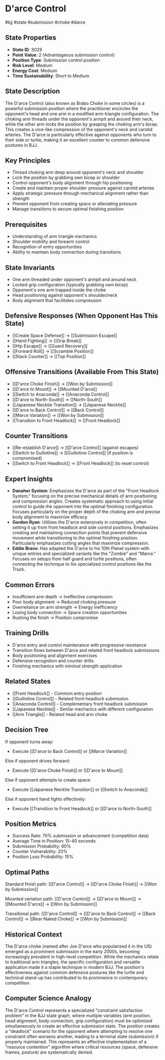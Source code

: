 # D'arce Control
#bjj #state #submission #choke #darce

## State Properties
- **State ID**: S029
- **Point Value**: 2 (Advantageous submission control)
- **Position Type**: Submission control position
- **Risk Level**: Medium
- **Energy Cost**: Medium
- **Time Sustainability**: Short to Medium

## State Description
The D'arce Control (also known as Brabo Choke in some circles) is a powerful submission position where the practitioner encircles the opponent's head and one arm in a modified arm-triangle configuration. The choking arm threads under the opponent's armpit and around their neck, while the other arm locks the position by grasping the choking arm's bicep. This creates a vice-like compression of the opponent's neck and carotid arteries. The D'arce is particularly effective against opponents who turn to their side or turtle, making it an excellent counter to common defensive postures in BJJ.

## Key Principles
- Thread choking arm deep around opponent's neck and shoulder
- Lock the position by grabbing own bicep or shoulder
- Control opponent's body alignment through hip positioning
- Create and maintain proper shoulder pressure against carotid arteries
- Apply strategic pressure through mechanical alignment rather than strength
- Prevent opponent from creating space or alleviating pressure
- Manage transitions to secure optimal finishing position

## Prerequisites
- Understanding of arm triangle mechanics
- Shoulder mobility and forearm control
- Recognition of entry opportunities
- Ability to maintain body connection during transitions

## State Invariants
- One arm threaded under opponent's armpit and around neck
- Locked grip configuration (typically grabbing own bicep)
- Opponent's one arm trapped inside the choke
- Head positioning against opponent's shoulder/neck
- Body alignment that facilitates compression

## Defensive Responses (When Opponent Has This State)
- [[Create Space Defense]] → [[Submission Escape]]
- [[Hand Fighting]] → [[Grip Break]]
- [[Hip Escape]] → [[Guard Recovery]]
- [[Forward Roll]] → [[Scramble Position]]
- [[Stack Counter]] → [[Top Position]]

## Offensive Transitions (Available From This State)
- [[D'arce Choke Finish]] → [[Won by Submission]]
- [[D'arce to Mount]] → [[Mounted D'arce]]
- [[Switch to Anaconda]] → [[Anaconda Control]]
- [[D'arce to North-South]] → [[North-South]]
- [[Japanese Necktie Transition]] → [[Japanese Necktie]]
- [[D'arce to Back Control]] → [[Back Control]]
- [[Marce Variation]] → [[Won by Submission]]
- [[Transition to Front Headlock]] → [[Front Headlock]]

## Counter Transitions
- [[Re-establish D'arce]] → [[D'arce Control]] (against escapes)
- [[Switch to Guillotine]] → [[Guillotine Control]] (if position is compromised)
- [[Switch to Front Headlock]] → [[Front Headlock]] (to reset control)

## Expert Insights
- **Danaher System**: Emphasizes the D'arce as part of the "Front Headlock System," focusing on the precise mechanical details of arm positioning and compression angles. Creates systematic approach to using initial control to guide the opponent into the optimal finishing configuration. Focuses particularly on the proper depth of the choking arm and precise body alignment to maximize efficacy.
- **Gordon Ryan**: Utilizes the D'arce extensively in competition, often setting it up from front headlock and side control positions. Emphasizes creating and maintaining connection points that prevent defensive movement while transitioning to the optimal finishing position. Particularly emphasizes cutting angles that maximize compression.
- **Eddie Bravo**: Has adapted the D'arce to his 10th Planet system with unique entries and specialized variants like the "Zombie" and "Marce." Focuses on setups from half guard and turtle positions, often connecting the technique to his specialized control positions like the Truck.

## Common Errors
- Insufficient arm depth → Ineffective compression
- Poor body alignment → Reduced choking pressure
- Overreliance on arm strength → Energy inefficiency
- Losing body connection → Space creation opportunities
- Rushing the finish → Position compromise

## Training Drills
- D'arce entry and control maintenance with progressive resistance
- Transition flows between D'arce and related front headlock submissions
- Body positioning and alignment exercises
- Defensive recognition and counter drills
- Finishing mechanics with minimal strength application

## Related States
- [[Front Headlock]] - Common entry position
- [[Guillotine Control]] - Related front headlock submission
- [[Anaconda Control]] - Complementary front headlock submission
- [[Japanese Necktie]] - Similar mechanics with different configuration
- [[Arm Triangle]] - Related head and arm choke

## Decision Tree
If opponent turns away:
- Execute [[D'arce to Back Control]] or [[Marce Variation]]

Else if opponent drives forward:
- Execute [[D'arce Choke Finish]] or [[D'arce to Mount]]

Else if opponent attempts to create space:
- Execute [[Japanese Necktie Transition]] or [[Switch to Anaconda]]

Else if opponent hand fights effectively:
- Execute [[Transition to Front Headlock]] or [[D'arce to North-South]]

## Position Metrics
- Success Rate: 70% submission or advancement (competition data)
- Average Time in Position: 15-40 seconds
- Submission Probability: 60%
- Counter Vulnerability: 20%
- Position Loss Probability: 15%

## Optimal Paths
Standard finish path:
[[D'arce Control]] → [[D'arce Choke Finish]] → [[Won by Submission]]

Mounted variation path:
[[D'arce Control]] → [[D'arce to Mount]] → [[Mounted D'arce]] → [[Won by Submission]]

Transitional path:
[[D'arce Control]] → [[D'arce to Back Control]] → [[Back Control]] → [[Rear Naked Choke]] → [[Won by Submission]]

## Historical Context
The D'arce choke (named after Joe D'arce who popularized it in the US) emerged as a prominent submission in the early 2000s, becoming increasingly prevalent in high-level competition. While the mechanics relate to traditional arm triangles, the specific configuration and versatile application made it a staple technique in modern BJJ. The position's effectiveness against common defensive postures like the turtle and technical stand-up has contributed to its prominence in contemporary competition.

## Computer Science Analogy
The D'arce Control represents a specialized "constraint satisfaction problem" in the BJJ state graph, where multiple variables (arm position, head alignment, body connection, grip configuration) must be optimized simultaneously to create an effective submission state. The position creates a "deadlock" scenario for the opponent where attempting to resolve one constraint often worsens another, leading to a terminal state (submission) if properly maintained. This represents an effective implementation of a "resource contention" algorithm where critical resources (space, defensive frames, posture) are systematically denied.
